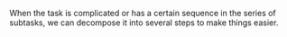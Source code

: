When the task is complicated or has a certain sequence in the series of subtasks, we can decompose it into several steps to make things easier.
